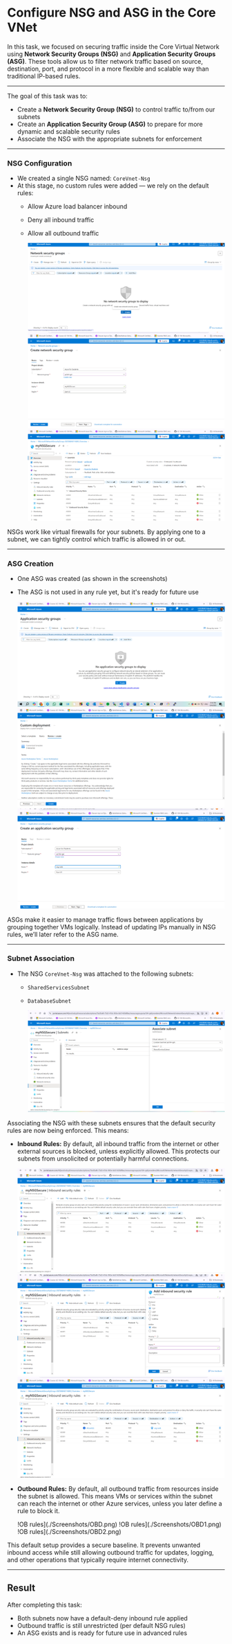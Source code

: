 # Configure NSG and ASG in the Core VNet

In this task, we focused on securing traffic inside the Core Virtual Network using **Network Security Groups (NSG)** and **Application Security Groups (ASG)**. These tools allow us to filter network traffic based on source, destination, port, and protocol in a more flexible and scalable way than traditional IP-based rules.

---

The goal of this task was to:

- Create a **Network Security Group (NSG)** to control traffic to/from our subnets
- Create an **Application Security Group (ASG)** to prepare for more dynamic and scalable security rules
- Associate the NSG with the appropriate subnets for enforcement

---

###  NSG Configuration

- We created a single NSG named: `CoreVnet-Nsg`
- At this stage, no custom rules were added — we rely on the default rules:
  - Allow Azure load balancer inbound
  - Deny all inbound traffic
  - Allow all outbound traffic

	![NSG Creation](./Screenshots/NSG1.png)
	![NSG Creation](./Screenshots/NSG2.png)
	![NSG Creation](./Screenshots/NSG3.png)

NSGs work like virtual firewalls for your subnets. By applying one to a subnet, we can tightly control which traffic is allowed in or out.

---

### ASG Creation

- One ASG was created (as shown in the screenshots)
- The ASG is not used in any rule yet, but it's ready for future use

 	![ASG Creation](./Screenshots/ASG1.png)
	![ASG Creation](./Screenshots/ASG2.png)
	![ASG Creation](./Screenshots/ASG3.png)


 ASGs make it easier to manage traffic flows between applications by grouping together VMs logically. Instead of updating IPs manually in NSG rules, we’ll later refer to the ASG name.

---

### Subnet Association

- The NSG `CoreVnet-Nsg` was attached to the following subnets:
  - `SharedServicesSubnet`
  - `DatabaseSubnet`

	![Subnet Association](./Screenshots/subnet.png)

Associating the NSG with these subnets ensures that the default security rules are now being enforced. This means:

- **Inbound Rules:** By default, all inbound traffic from the internet or other external sources is blocked, unless explicitly allowed. This protects our subnets from unsolicited or potentially harmful connections.

	![Inbound rules](./Screenshots/inbound1.png)
	![Inbound rules](./Screenshots/inbound2.png)
	![Inbound rules](./Screenshots/inbound3.png)

  
- **Outbound Rules:** By default, all outbound traffic from resources inside the subnet is allowed. This means VMs or services within the subnet can reach the internet or other Azure services, unless you later define a rule to block it.

	!OB rules](./Screenshots/OBD.png)
	!OB rules](./Screenshots/OBD1.png)
	!OB rules](./Screenshots/OBD2.png)

This default setup provides a secure baseline. It prevents unwanted inbound access while still allowing outbound traffic for updates, logging, and other operations that typically require internet connectivity.

---

## Result

After completing this task:

- Both subnets now have a default-deny inbound rule applied
- Outbound traffic is still unrestricted (per default NSG rules)
- An ASG exists and is ready for future use in advanced rules


 
